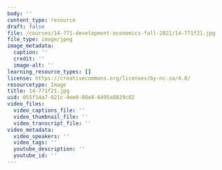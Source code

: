 ```yaml
---
body: ''
content_type: resource
draft: false
file: /courses/14-771-development-economics-fall-2021/14-771f21.jpg
file_type: image/jpeg
image_metadata:
  caption: ''
  credit: ''
  image-alt: ''
learning_resource_types: []
license: https://creativecommons.org/licenses/by-nc-sa/4.0/
resourcetype: Image
title: 14-771f21.jpg
uid: 055f14a7-821c-4ee0-80e8-6495a8829c82
video_files:
  video_captions_file: ''
  video_thumbnail_file: ''
  video_transcript_file: ''
video_metadata:
  video_speakers: ''
  video_tags: ''
  youtube_description: ''
  youtube_id: ''
---
```

